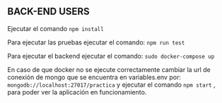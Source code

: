 ## BACK-END USERS

Ejecutar el comando
``
npm install
``

Para ejecutar las pruebas ejecutar el comando:
``
npm run test
``

Para ejecutar el backend ejecutar el comando:
``
sudo docker-compose up
``

En caso de que docker no se ejecute correctamente cambiar la url de conexión de mongo que se encuentra en variables.env  por:
``
mongodb://localhost:27017/practica
``
y ejecutar el comando
``
npm start
``
, para poder ver la aplicación en funcionamiento.